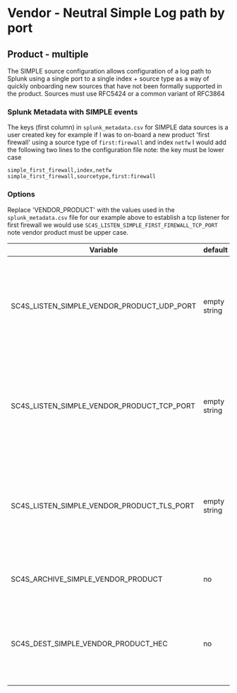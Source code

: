 # Vendor - Neutral Simple Log path by port

## Product - multiple

The SIMPLE source configuration allows configuration of a log path to Splunk using a single port
to a single index + source type as a way of quickly onboarding new sources that have not been formally
supported in the product. Sources must use RFC5424 or a common variant of RFC3864


### Splunk Metadata with SIMPLE events

The keys (first column) in `splunk_metadata.csv` for SIMPLE data sources is a user created key for example if I was to on-board a 
new product 'first firewall' using a source type of `first:firewall` and index `netfw` I would add the following two lines to the configuration file
note: the key must be lower case
```
simple_first_firewall,index,netfw
simple_first_firewall,sourcetype,first:firewall
```

### Options

Replace 'VENDOR_PRODUCT' with the values used in the `splunk_metadata.csv` file for our example above to establish a tcp listener for first firewall we would use
`SC4S_LISTEN_SIMPLE_FIRST_FIREWALL_TCP_PORT` note vendor product must be upper case.

| Variable       | default        | description    |
|----------------|----------------|----------------|
| SC4S_LISTEN_SIMPLE_VENDOR_PRODUCT_UDP_PORT      | empty string      | Enable a UDP port for this specific vendor product using a comma-separated list of port numbers |
| SC4S_LISTEN_SIMPLE_VENDOR_PRODUCT_TCP_PORT      | empty string      | Enable a TCP port for this specific vendor product using a comma-separated list of port numbers |
| SC4S_LISTEN_SIMPLE_VENDOR_PRODUCT_TLS_PORT      | empty string      | Enable a TLS  port for this specific vendor product using a comma-separated list of port numbers |
| SC4S_ARCHIVE_SIMPLE_VENDOR_PRODUCT | no | Enable archive to disk for this specific source |
| SC4S_DEST_SIMPLE_VENDOR_PRODUCT_HEC | no | When Splunk HEC is disabled globally set to yes to enable this specific source | 


